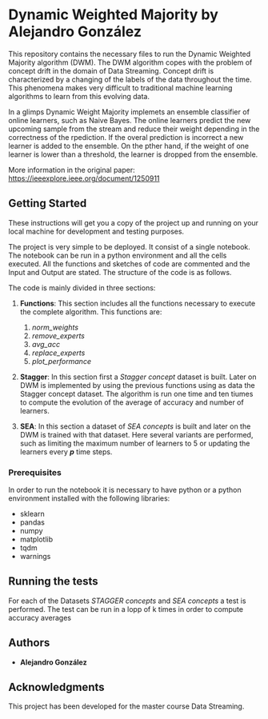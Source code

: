 # Dynamic Weighted Majority by Alejandro González

This repository contains the necessary files to run the Dynamic Weighted Majority algorithm (DWM). The DWM algorithm copes with the problem of concept drift in the domain of Data Streaming. Concept drift is characterized by a changing of the labels of the data throughout the time. This phenomena makes very difficult to traditional machine learning algorithms to learn from this evolving data.

In a glimps Dynamic Weight Majority implemets an ensemble classifier of online learners, such as Naive Bayes. The online learners predict the new upcoming sample from the stream and reduce their weight depending in the correctness of the rpediction. If the overal prediction is incorrect a new learner is added to the ensemble. On the pther hand, if the weight of one learner is lower than a threshold, the learner is dropped from the ensemble.

More information in the original paper: https://ieeexplore.ieee.org/document/1250911

## Getting Started

These instructions will get you a copy of the project up and running on your local machine for development and testing purposes.

The project is very simple to be deployed. It consist of a single notebook. The notebook can be run in a python environment and all the cells executed. All the functions and sketches of code are commented and the Input and Output are stated. The structure of the code is as follows.

The code is mainly divided in three sections:

1. **Functions**: This section includes all the functions necessary to execute the complete algorithm. This functions are:
    1. *norm_weights*
    2. *remove_experts*
    3. *avg_acc*
    4. *replace_experts*
    5. *plot_performance*
  
2. **Stagger**: In this section first a *Stagger concept* dataset is built. Later on DWM is implemented by using the previous functions using as data the Stagger concept dataset. The algorithm is run one time and ten tiumes to compute the evolution of the average of accuracy and number of learners.

3. **SEA**: In this section a dataset of *SEA concepts* is built and later on the DWM is trained with that dataset. Here several variants are performed, such as limiting the maximum number of learners to 5 or updating the learners every ***p*** time steps.


### Prerequisites

In order to run the notebook it is necessary to have python or a python environment installed with the following libraries:

* sklearn
* pandas
* numpy
* matplotlib
* tqdm
* warnings

## Running the tests

For each of the Datasets *STAGGER concepts* and *SEA concepts* a test is performed. The test can be run in a lopp of k times in order to compute accuracy averages

## Authors

* **Alejandro González**


## Acknowledgments

This project has been developed for the master course Data Streaming.

